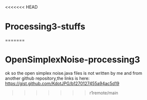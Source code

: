 <<<<<<< HEAD
# Processing3-stuffs
=======
# OpenSimplexNoise-processing3
ok so the open simplex noise.java files is not written by me and from another github repository,the links is here:
https://gist.github.com/KdotJPG/b1270127455a94ac5d19
>>>>>>> r1remote/main
